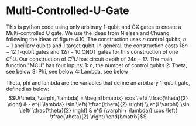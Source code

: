 # Multi-Controlled-U-Gate
This is python code using only arbitrary 1-qubit and CX gates to create a Multi-controlled U gate.
We use the ideas from Nielsen and Chuang, following the ideas of figure 4.10. 
The construction uses $n$ control qubits, $n-1$ ancillary qubits and $1$ target qubit.
In general, the construction costs $18n-12$ 1-qubit gates and $12n-10$ CNOT gates for this construction of one $C^n U$.
Our construction of $C^n U$ has circuit depth of $24n-17$.
The main function "MCU" has four inputs:
1: $n$, the number of control qubits
2: Theta, see below
3: Phi, see below
4: Lambda, see below

Theta, phi and lambda are the variables that define an arbitrary 1-qubit gate, defined as below:
$$U(\theta, \varphi, \lambda) = \begin{bmatrix} \cos \left( \tfrac{\theta}{2} \right) & - e^{i \lambda} \sin \left( \tfrac{\theta}{2} \right) \\ e^{i \varphi} \sin \left( \tfrac{\theta}{2} \right) & e^{i (\varphi + \lambda)} \cos \left( \tfrac{\theta}{2} \right) \end{bmatrix}$$
